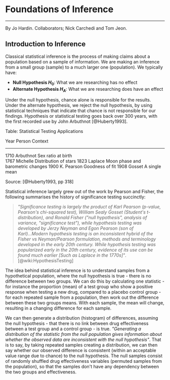 # Foundations of Inference
***
By Jo Hardin. Collaborators; Nick Carchedi and Tom Jeon.

## Introduction to Inference

Classical statistical inference is the process of making claims about a population based on a sample of information.  We are making an inference from a small group (sample) to a much larger one (population).  We typically have:

* **Null Hypothesis $H_{0}$**: What we are researching has no effect
* **Alternate Hypothesis $H_{A}$**: What we are researching does have an effect

Under the null hypothesis, chance alone is responsible for the results.  Under the alternate hypothesis, we reject the null hypothesis, by using statistical techniques that indicate that chance is not responsible for our findings.  Hypothesis or statistical testing goes back over 300 years, with the first recorded use by John Arbuthnot [@Huberty1993].  

Table: Statistical Testing Applications 

 Year     Person        Context   
--------  ------------  -------------  
1710      Arbuthnot     Sex ratio at birth          
1767      Michelle      Distribution of  stars 
1823      Laplace       Moon phase and barometric changes 
1900      K. Pearson    Goodness of  fit 
1908      Gosset        A single mean 

Source: [@Huberty1993, pp 318]

Statistical inference largely grew out of the work by Pearson and Fisher, the following summarises the history of significance testing succinctly:

>*"Significance testing is largely the product of Karl Pearson (p-value, Pearson's chi-squared test), William Sealy Gosset (Student's t-distribution), and Ronald Fisher ("null hypothesis", analysis of variance, "significance test"), while hypothesis testing was developed by Jerzy Neyman and Egon Pearson (son of Karl)...Modern hypothesis testing is an inconsistent hybrid of the Fisher vs Neyman/Pearson formulation, methods and terminology developed in the early 20th century. While hypothesis testing was popularized early in the 20th century, evidence of its use can be found much earlier [Such as Laplace in the 1770s]"*. [@wiki:HypothesisTesting]

The idea behind statistical inference is to understand samples from a hypothetical population, where the null hypothesis is true - there is no difference between two groups. We can do this by calculating one statistic - for instance the proportion (mean) of a test group who show a positive response when testing a new drug, compared to a placebo control group - for each repeated sample from a population, then work out the difference between these two groups means. With each sample, the mean will change, resulting in a changing difference for each sample.

We can then generate a distribution (histogram) of differences, assuming the null hypothesis - that there is no link between drug effectiveness between a test group and a control group - is true. *"Generating a distribution of the statistic from the null population gives information about whether the observed data are inconsistent with the null hypothesis"*. That is to say, by taking repeated samples creating a distribution, we can then say whether our observed difference is consistent (within an acceptable value range due to chance) to the null hypothesis. The null samples consist of randomly shuffled drug effectiveness variables (permuted samples from the population), so that the samples don't have any dependency between the two groups and effectiveness. 
